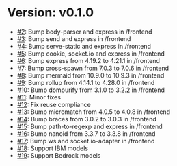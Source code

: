 # Version: v0.1.0

* [#2](https://github.com/SAP/STARS/pull/2): Bump body-parser and express in /frontend
* [#3](https://github.com/SAP/STARS/pull/3): Bump send and express in /frontend
* [#4](https://github.com/SAP/STARS/pull/4): Bump serve-static and express in /frontend
* [#5](https://github.com/SAP/STARS/pull/5): Bump cookie, socket.io and express in /frontend
* [#6](https://github.com/SAP/STARS/pull/6): Bump express from 4.19.2 to 4.21.1 in /frontend
* [#7](https://github.com/SAP/STARS/pull/7): Bump cross-spawn from 7.0.3 to 7.0.6 in /frontend
* [#8](https://github.com/SAP/STARS/pull/8): Bump mermaid from 10.9.0 to 10.9.3 in /frontend
* [#9](https://github.com/SAP/STARS/pull/9): Bump rollup from 4.14.1 to 4.28.0 in /frontend
* [#10](https://github.com/SAP/STARS/pull/10): Bump dompurify from 3.1.0 to 3.2.2 in /frontend
* [#11](https://github.com/SAP/STARS/pull/11): Minor fixes
* [#12](https://github.com/SAP/STARS/pull/12): Fix reuse compliance
* [#13](https://github.com/SAP/STARS/pull/13): Bump micromatch from 4.0.5 to 4.0.8 in /frontend
* [#14](https://github.com/SAP/STARS/pull/14): Bump braces from 3.0.2 to 3.0.3 in /frontend
* [#15](https://github.com/SAP/STARS/pull/15): Bump path-to-regexp and express in /frontend
* [#16](https://github.com/SAP/STARS/pull/16): Bump nanoid from 3.3.7 to 3.3.8 in /frontend
* [#17](https://github.com/SAP/STARS/pull/17): Bump ws and socket.io-adapter in /frontend
* [#18](https://github.com/SAP/STARS/pull/18): Support IBM models
* [#19](https://github.com/SAP/STARS/pull/19): Support Bedrock models
